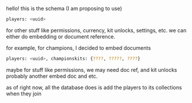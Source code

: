 hello! this is the schema (I am proposing to use)

```bash
players: <uuid>
```
for other stuff like permissions, currency, kit unlocks, settings, etc.
we can either do embedding or document reference.

for example, for champions, I decided to embed documents
```bash
players: <uuid>, championskits: {????, ?????, ????}
```

maybe for stuff like permissions, we may need doc ref, and kit unlocks probably another embed doc
and etc.

as of right now, all the database does is add the players to its collections when they join
